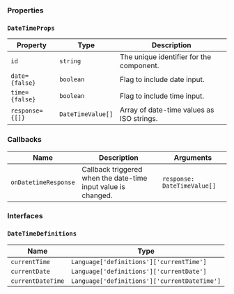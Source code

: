 ### Properties

### `DateTimeProps`

| Property        | Type              | Description                               |
| --------------- | ----------------- | ----------------------------------------- |
| `id`            | `string`          | The unique identifier for the component.  |
| `date={false}`  | `boolean`         | Flag to include date input.               |
| `time={false}`  | `boolean`         | Flag to include time input.               |
| `response={[]}` | `DateTimeValue[]` | Array of date-time values as ISO strings. |

### Callbacks

| Name                 | Description                                                   | Arguments                   |
| -------------------- | ------------------------------------------------------------- | --------------------------- |
| `onDatetimeResponse` | Callback triggered when the date-time input value is changed. | `response: DateTimeValue[]` |

### Interfaces

### `DateTimeDefinitions`

| Name              | Type                                         |
| ----------------- | -------------------------------------------- |
| `currentTime`     | `Language['definitions']['currentTime']`     |
| `currentDate`     | `Language['definitions']['currentDate']`     |
| `currentDateTime` | `Language['definitions']['currentDateTime']` |
